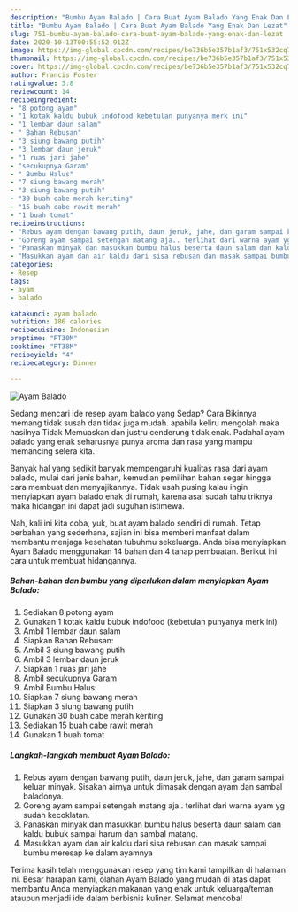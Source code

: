 ```yaml
---
description: "Bumbu Ayam Balado | Cara Buat Ayam Balado Yang Enak Dan Lezat"
title: "Bumbu Ayam Balado | Cara Buat Ayam Balado Yang Enak Dan Lezat"
slug: 751-bumbu-ayam-balado-cara-buat-ayam-balado-yang-enak-dan-lezat
date: 2020-10-13T00:55:52.912Z
image: https://img-global.cpcdn.com/recipes/be736b5e357b1af3/751x532cq70/ayam-balado-foto-resep-utama.jpg
thumbnail: https://img-global.cpcdn.com/recipes/be736b5e357b1af3/751x532cq70/ayam-balado-foto-resep-utama.jpg
cover: https://img-global.cpcdn.com/recipes/be736b5e357b1af3/751x532cq70/ayam-balado-foto-resep-utama.jpg
author: Francis Foster
ratingvalue: 3.8
reviewcount: 14
recipeingredient:
- "8 potong ayam"
- "1 kotak kaldu bubuk indofood kebetulan punyanya merk ini"
- "1 lembar daun salam"
- " Bahan Rebusan"
- "3 siung bawang putih"
- "3 lembar daun jeruk"
- "1 ruas jari jahe"
- "secukupnya Garam"
- " Bumbu Halus"
- "7 siung bawang merah"
- "3 siung bawang putih"
- "30 buah cabe merah keriting"
- "15 buah cabe rawit merah"
- "1 buah tomat"
recipeinstructions:
- "Rebus ayam dengan bawang putih, daun jeruk, jahe, dan garam sampai keluar minyak. Sisakan airnya untuk dimasak dengan ayam dan sambal baladonya."
- "Goreng ayam sampai setengah matang aja.. terlihat dari warna ayam yg sudah kecoklatan."
- "Panaskan minyak dan masukkan bumbu halus beserta daun salam dan kaldu bubuk sampai harum dan sambal matang."
- "Masukkan ayam dan air kaldu dari sisa rebusan dan masak sampai bumbu meresap ke dalam ayamnya"
categories:
- Resep
tags:
- ayam
- balado

katakunci: ayam balado 
nutrition: 186 calories
recipecuisine: Indonesian
preptime: "PT30M"
cooktime: "PT38M"
recipeyield: "4"
recipecategory: Dinner

---
```



![Ayam Balado](https://img-global.cpcdn.com/recipes/be736b5e357b1af3/751x532cq70/ayam-balado-foto-resep-utama.jpg)

Sedang mencari ide resep ayam balado yang Sedap? Cara Bikinnya memang tidak susah dan tidak juga mudah. apabila keliru mengolah maka hasilnya Tidak Memuaskan dan justru cenderung tidak enak. Padahal ayam balado yang enak seharusnya punya aroma dan rasa yang mampu memancing selera kita.



Banyak hal yang sedikit banyak mempengaruhi kualitas rasa dari ayam balado, mulai dari jenis bahan, kemudian pemilihan bahan segar hingga cara membuat dan menyajikannya. Tidak usah pusing kalau ingin menyiapkan ayam balado enak di rumah, karena asal sudah tahu triknya maka hidangan ini dapat jadi suguhan istimewa.


Nah, kali ini kita coba, yuk, buat ayam balado sendiri di rumah. Tetap berbahan yang sederhana, sajian ini bisa memberi manfaat dalam membantu menjaga kesehatan tubuhmu sekeluarga. Anda bisa menyiapkan Ayam Balado menggunakan 14 bahan dan 4 tahap pembuatan. Berikut ini cara untuk membuat hidangannya.

<!--inarticleads1-->

##### Bahan-bahan dan bumbu yang diperlukan dalam menyiapkan Ayam Balado:

1. Sediakan 8 potong ayam
1. Gunakan 1 kotak kaldu bubuk indofood (kebetulan punyanya merk ini)
1. Ambil 1 lembar daun salam
1. Siapkan  Bahan Rebusan:
1. Ambil 3 siung bawang putih
1. Ambil 3 lembar daun jeruk
1. Siapkan 1 ruas jari jahe
1. Ambil secukupnya Garam
1. Ambil  Bumbu Halus:
1. Siapkan 7 siung bawang merah
1. Siapkan 3 siung bawang putih
1. Gunakan 30 buah cabe merah keriting
1. Sediakan 15 buah cabe rawit merah
1. Gunakan 1 buah tomat




<!--inarticleads2-->

##### Langkah-langkah membuat Ayam Balado:

1. Rebus ayam dengan bawang putih, daun jeruk, jahe, dan garam sampai keluar minyak. Sisakan airnya untuk dimasak dengan ayam dan sambal baladonya.
1. Goreng ayam sampai setengah matang aja.. terlihat dari warna ayam yg sudah kecoklatan.
1. Panaskan minyak dan masukkan bumbu halus beserta daun salam dan kaldu bubuk sampai harum dan sambal matang.
1. Masukkan ayam dan air kaldu dari sisa rebusan dan masak sampai bumbu meresap ke dalam ayamnya




Terima kasih telah menggunakan resep yang tim kami tampilkan di halaman ini. Besar harapan kami, olahan Ayam Balado yang mudah di atas dapat membantu Anda menyiapkan makanan yang enak untuk keluarga/teman ataupun menjadi ide dalam berbisnis kuliner. Selamat mencoba!
